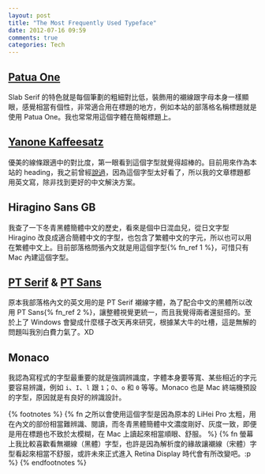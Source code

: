 ```yaml
---
layout: post
title: "The Most Frequently Used Typeface"
date: 2012-07-16 09:59
comments: true
categories: Tech
---
```

## [Patua One][03]

Slab Serif 的特色就是每個筆劃的粗細對比低，裝飾用的襯線跟字母本身一樣顯眼，感覺相當有個性，非常適合用在標題的地方，例如本站的部落格名稱標題就是使用 Patua One。我也常常用這個字體在簡報標題上。

[03]: http://www.google.com/webfonts/specimen/Patua+One

## [Yanone Kaffeesatz][05]

優美的線條跟適中的對比度，第一眼看到這個字型就覺得超棒的。目前用來作為本站的 heading，我之前曾經[說過][10]，因為這個字型太好看了，所以我的文章標題都用英文寫，除非找到更好的中文解決方案。

[05]: http://www.google.com/webfonts/specimen/Yanone+Kaffeesatz
[10]: ../octopress-theme-customization/

## Hiragino Sans GB

我查了一下冬青黑體簡體中文的歷史，看來是個中日混血兒，從日文字型 Hiragino 改良成適合簡體中文的字型，也包含了繁體中文的字元，所以也可以用在繁體中文上。目前部落格問張內文就是用這個字型{% fn_ref 1 %}，可惜只有 Mac 內建這個字型。

## [PT Serif][15] & [PT Sans][20]

原本我部落格內文的英文用的是 PT Serif 襯線字體，為了配合中文的黑體所以改用 PT Sans{% fn_ref 2 %}，讓整體視覺更統一，而且我覺得兩者還挺搭的。至於上了 Windows 會變成什麼樣子改天再來研究，根據某大牛的吐槽，這是無解的問題叫我別白費力氣了。XD

[15]: http://www.google.com/webfonts/specimen/PT+Serif
[20]: http://www.google.com/webfonts/specimen/PT+Sans#code

## Monaco

我認為寫程式的字型最重要的就是強調辨識度，字體本身要等寬、某些相近的字元要容易辨識，例如 `i`、`I`、`l` 跟 `1`；`O`、`o` 和 `0` 等等。Monaco 也是 Mac 終端機預設的字型，原因就是有良好的辨識設計。

{% footnotes %}
  {% fn 之所以會使用這個字型是因為原本的 LiHei Pro 太粗，用在內文的部份相當難辨識、閱讀，而冬青黑體簡體中文濃度剛好、灰度一致，即便是用在標題也不致於太模糊，在 Mac 上讀起來相當順眼、舒服。 %}
  {% fn 螢幕上我比較喜歡看無襯線（黑體）字型，也許是因為解析度的緣故讓襯線（宋體）字型看起來相當不舒服，或許未來正式進入 Retina Display 時代會有所改變吧。:p %}
{% endfootnotes %}

